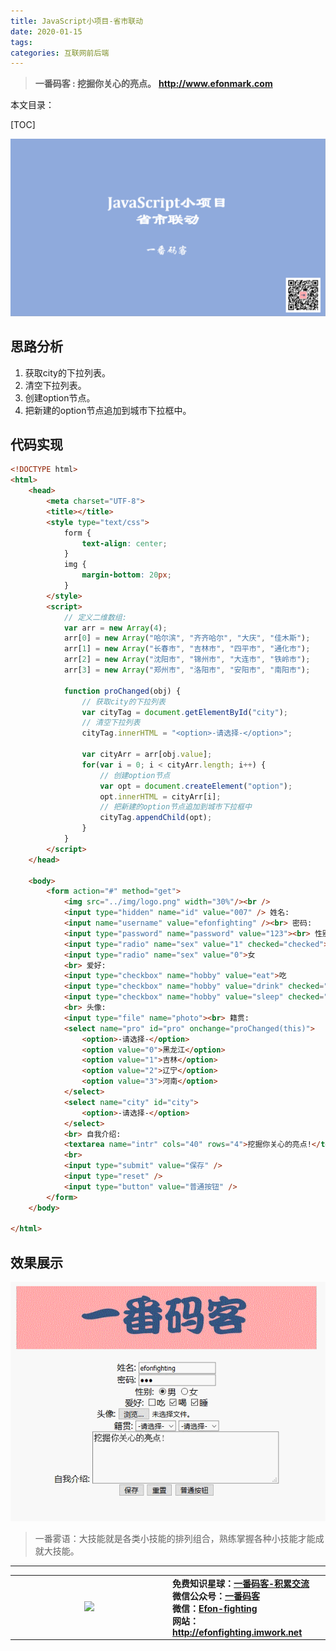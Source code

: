 ```yaml
---
title: JavaScript小项目-省市联动
date: 2020-01-15
tags: 
categories: 互联网前后端
---
```


> **一番码客 : 挖掘你关心的亮点。**
> **http://www.efonmark.com**

本文目录：

[TOC]

![image-20200115080829801](2020-01-15-JavaScript小项目-省市联动/image-20200115080829801.png)

<!--more-->

## 思路分析

1. 获取city的下拉列表。
2. 清空下拉列表。
3. 创建option节点。
4. 把新建的option节点追加到城市下拉框中。

## 代码实现

```html
<!DOCTYPE html>
<html>
	<head>
		<meta charset="UTF-8">
		<title></title>
		<style type="text/css">
			form {
				text-align: center;
			}
			img {
				margin-bottom: 20px;
			}
		</style>
		<script>
			// 定义二维数组:
			var arr = new Array(4);
			arr[0] = new Array("哈尔滨", "齐齐哈尔", "大庆", "佳木斯");
			arr[1] = new Array("长春市", "吉林市", "四平市", "通化市");
			arr[2] = new Array("沈阳市", "锦州市", "大连市", "铁岭市");
			arr[3] = new Array("郑州市", "洛阳市", "安阳市", "南阳市");

			function proChanged(obj) {
				// 获取city的下拉列表
				var cityTag = document.getElementById("city");
				// 清空下拉列表
				cityTag.innerHTML = "<option>-请选择-</option>";

				var cityArr = arr[obj.value];
				for(var i = 0; i < cityArr.length; i++) {
					// 创建option节点
					var opt = document.createElement("option");
					opt.innerHTML = cityArr[i];
					// 把新建的option节点追加到城市下拉框中
					cityTag.appendChild(opt);
				}
			}
		</script>
	</head>

	<body>
		<form action="#" method="get">
			<img src="../img/logo.png" width="30%"/><br />
			<input type="hidden" name="id" value="007" /> 姓名:
			<input name="username" value="efonfighting" /><br> 密码:
			<input type="password" name="password" value="123"><br> 性别:
			<input type="radio" name="sex" value="1" checked="checked">男
			<input type="radio" name="sex" value="0">女
			<br> 爱好:
			<input type="checkbox" name="hobby" value="eat">吃
			<input type="checkbox" name="hobby" value="drink" checked="checked">喝
			<input type="checkbox" name="hobby" value="sleep" checked="checked">睡
			<br> 头像:
			<input type="file" name="photo"><br> 籍贯:
			<select name="pro" id="pro" onchange="proChanged(this)">
				<option>-请选择-</option>
				<option value="0">黑龙江</option>
				<option value="1">吉林</option>
				<option value="2">辽宁</option>
				<option value="3">河南</option>
			</select>
			<select name="city" id="city">
				<option>-请选择-</option>
			</select>
			<br> 自我介绍:
			<textarea name="intr" cols="40" rows="4">挖掘你关心的亮点!</textarea>
			<br>
			<input type="submit" value="保存" />
			<input type="reset" />
			<input type="button" value="普通按钮" />
		</form>
	</body>

</html>
```

## 效果展示

![](2020-01-15-JavaScript小项目-省市联动/Video_20200115081956.gif)

> 一番雾语：大技能就是各类小技能的排列组合，熟练掌握各种小技能才能成就大技能。

-------
<table>
<tr>
<td ><center><img src="http://efonfighting.imwork.net/efonmark-blog/readme/guanzhu_1.jpg" width=40%></center></td>
<td width="50%" align=left><b>
    免费知识星球：<a href="http://efonfighting.imwork.net/efonmark-blog/%E7%AE%80%E4%BB%8B/zhishixingqiu1.png">一番码客-积累交流</a><br>
    微信公众号：<a href="http://efonfighting.imwork.net/efonmark-blog/%E7%AE%80%E4%BB%8B/guanzhu_1.jpg">一番码客</a><br>
    微信：<a href="http://efonfighting.imwork.net/efonmark-blog/%E7%AE%80%E4%BB%8B/weixin.jpg">Efon-fighting</a><br>
    网站：<a href="http://efonfighting.imwork.net">http://efonfighting.imwork.net</a><br></b></td>
</tr>
</table>